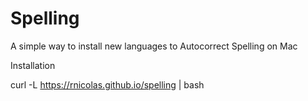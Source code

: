 # Spelling
A simple way to install new languages to Autocorrect Spelling on Mac

Installation

curl -L https://rnicolas.github.io/spelling | bash

